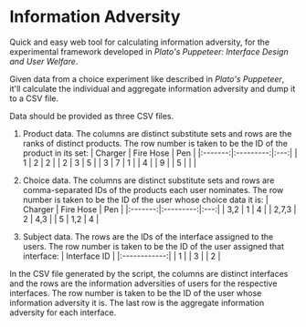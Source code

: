 # Information Adversity

Quick and easy web tool for calculating information adversity, for the experimental framework developed in _Plato's Puppeteer: Interface Design and User Welfare_.

Given data from a choice experiment like described in _Plato's Puppeteer_, 
it'll calculate the individual and aggregate information adversity and dump it to a CSV file.

Data should be provided as three CSV files.

1. Product data. The columns are distinct substitute sets and rows are the ranks of distinct products. The row number is taken to be the ID of the product in its set:
| Charger | Fire Hose | Pen |
|:-------:|:---------:|:---:|
|    1    |     2     |  2  |
|    2    |     3     |  5  |
|    3    |     7     |  1  |
|    4    |           |  9  |
|    5    |           |     |

2. Choice data. The columns are distinct substitute sets and rows are comma-separated IDs of the products each user nominates. The row number is taken to be the ID of the user whose choice data it is:
| Charger | Fire Hose | Pen |
|:-------:|:---------:|:---:|
|   3,2   |     1     |  4  |
|  2,7,3  |     2     | 4,3 |
|    5    |    1,2    |  4  |

3. Subject data. The rows are the IDs of the interface assigned to the users. The row number is taken to be the ID of the user assigned that interface:
| Interface ID |
|:------------:|
|       1      |
|       3      |
|       2      |

In the CSV file generated by the script, the columns are distinct interfaces and the rows are the information adversities of users for the respective interfaces. The row number is taken to be the ID of the user whose information adversity it is. The last row is the aggregate information adversity for each interface.
